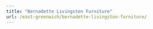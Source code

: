 ```yaml
---
title: "Bernadette Livingston Furniture"
url: /east-greenwich/bernadette-livingston-furniture/
---
```

